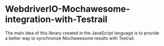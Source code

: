 # WebdriverIO-Mochawesome-integration-with-Testrail

The main idea of ​​this library created in the JavaScript language is to provide a better way to synchronize Mochawesome
results with Testrail.
